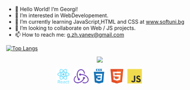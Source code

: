 - 👋 Hello World! I’m Georgi!
- 👀 I’m interested in WebDevelopement.
- 🌱 I’m currently learning JavaScript,HTML and CSS at www.softuni.bg
- 💞️ I’m looking to collaborate on Web / JS projects.
- 📫 How to reach me: g.zh.yanev@gmail.com

[![Top Langs](https://github-readme-stats.vercel.app/api/top-langs/?username=georgi1141)](https://github.com/anuraghazra/github-readme-stats)


<div id="header" align="center">
  
  <img src="https://media.giphy.com/media/l0HlTy9x8FZo0XO1i/giphy.gif" width="500"/>
  
  <img src="https://github.com/devicons/devicon/blob/master/icons/react/react-original-wordmark.svg" title="React" alt="React" width="40" height="40"/>&nbsp;
  <img src="https://github.com/devicons/devicon/blob/master/icons/redux/redux-original.svg" title="Redux" alt="Redux " width="40" height="40"/>&nbsp;
  <img src="https://github.com/devicons/devicon/blob/master/icons/css3/css3-plain-wordmark.svg"  title="CSS3" alt="CSS" width="40" height="40"/>&nbsp;
  <img src="https://github.com/devicons/devicon/blob/master/icons/html5/html5-original.svg" title="HTML5" alt="HTML" width="40" height="40"/>&nbsp;
  <img src="https://github.com/devicons/devicon/blob/master/icons/javascript/javascript-original.svg" title="JavaScript" alt="JavaScript" width="40" height="40"/>&nbsp;
  
</div>
